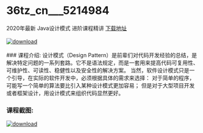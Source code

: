 # 36tz_cn___5214984
2020年最新 Java设计模式 进阶课程精讲
[下载地址](http://www.36tz.cn/article/5214984 "下载地址")
<br/></br>[![download](http://36tz.cn/muke_img/2020_08_1-60-300x245.png "下载地址")](http://www.36tz.cn/article/5214984 "下载地址")
<br/></br>### 课程介绍:
设计模式（Design Pattern）是前辈们对代码开发经验的总结，是解决特定问题的一系列套路。它不是语法规定，而是一套用来提高代码可复用性、可维护性、可读性、稳健性以及安全性的解决方案。
当然，软件设计模式只是一个引导，在实际的软件开发中，必须根据具体的需求来选择：
对于简单的程序，可能写一个简单的算法要比引入某种设计模式更加容易；
但是对于大型项目开发或者框架设计，用设计模式来组织代码显然更好。

### 课程截图:
[![download](http://36tz.cn/muke_img/2020_08_2-57.png "下载地址")](http://www.36tz.cn/article/5214984 "下载地址")
